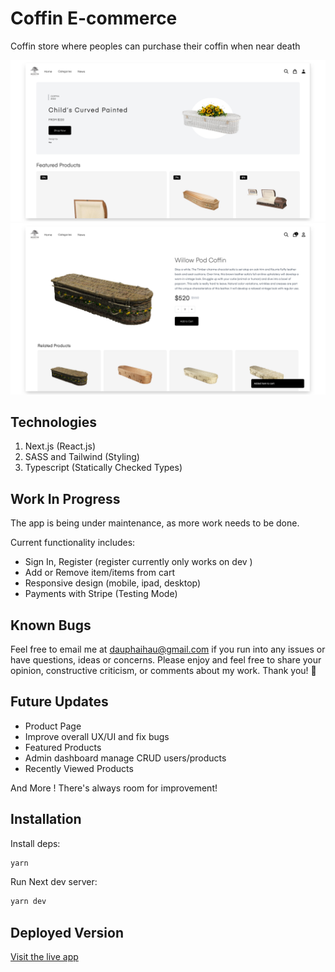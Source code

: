 # Coffin E-commerce
Coffin store where peoples can purchase their coffin when near death

![Screenshot](./public/images/preview/screen1.png)
![Screenshot](./public/images/preview/screen2.png)

## Technologies
1. Next.js (React.js)
2. SASS and Tailwind (Styling)
3. Typescript (Statically Checked Types)

## Work In Progress
The app is being under maintenance, as more work needs to be done.

Current functionality includes:
- Sign In, Register (register currently only works on dev )
- Add or Remove item/items from cart
- Responsive design (mobile, ipad, desktop)
- Payments with Stripe (Testing Mode)

## Known Bugs
Feel free to email me at dauphaihau@gmail.com if you run into any issues or have questions, ideas or concerns. Please enjoy
and feel free to share your opinion, constructive criticism, or comments about my work. Thank you! 🙂

## Future Updates

- Product Page
- Improve overall UX/UI and fix bugs
- Featured Products
- Admin dashboard manage CRUD users/products
- Recently Viewed Products

And More ! There's always room for improvement!

## Installation
Install deps:
```bash
yarn
```

Run Next dev server:
```bash
yarn dev
```


## Deployed Version
<a href="https://coffin-ecommerce.vercel.app/">Visit the live app</a>
